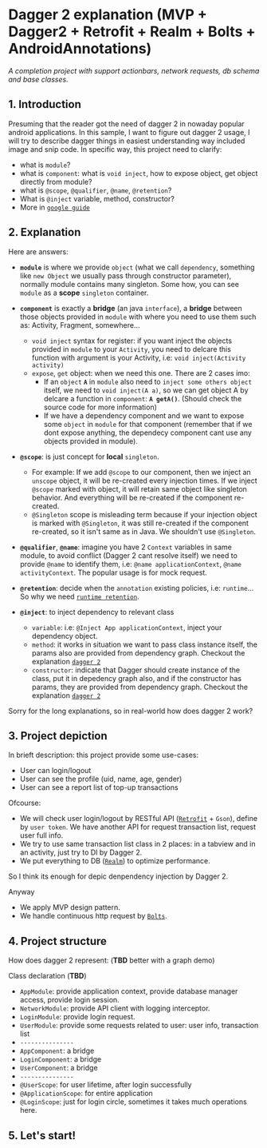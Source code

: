 # Dagger 2 explanation (MVP + Dagger2 + Retrofit + Realm + Bolts + AndroidAnnotations)
*A completion project with support actionbars, network requests, db schema and base classes.*
## 1. Introduction
Presuming that the reader got the need of dagger 2 in nowaday popular android applications.
In this sample, I want to figure out dagger 2 usage, I will try to describe dagger things in easiest understanding way included image and snip code. In specific way, this project need to clarify:

- what is `module`?
- what is `component`: what is `void inject`, how to expose object, get object directly from module?
- what is `@scope`, `@qualifier`, `@name`, `@retention`?
- What is `@inject` variable, method, constructor?
- More in [`google guide`](https://google.github.io/dagger/users-guide.html)

## 2. Explanation
Here are answers:
- **`module`** is where we provide `object` (what we call `dependency`, something like `new Object` we usually pass through constructor parameter), normally module contains many singleton. Some how, you can see `module` as a **scope** `singleton` container.

- **`component`** is exactly a **bridge** (an java `interface`), a **bridge** between those objects provided in `module` with where you need to use them such as: Activity, Fragment, somewhere...
  + `void inject` syntax for register: if you want inject the objects provided in `module` to your `Activity`, you need to delcare this function with argument is your Activity, i.e: `void inject(Activity activity)`
  + `expose`, `get` object: when we need this one. There are 2 cases imo:
    + If an `object` **`A`** in `module` also need to `inject some others object` itself, we need to `void inject(A a)`, so we can get object A by delcare a function in `component`: **`A getA()`**. (Should check the source code for more information)
    + If we have a dependency component and we want to expose some `object` in `module` for that component (remember that if we dont expose anything, the dependecy component cant use any objects provided in module).
    
- **`@scope`**: is just concept for **local** `singleton`. 
  + For example: If we add `@scope` to our component, then we inject an `unscope` object, it will be re-created every injection times. If we inject `@scope` marked with object, it will retain same object like singleton behavior. And everything will be re-created if the component re-created.
  + `@Singleton` scope is misleading term because if your injection object is marked with `@Singleton`, it was still re-created if the component re-created, so it isn't same as in Java. We shouldn't use `@Singleton`.

- **`@qualifier`**, **`@name`**: imagine you have 2 `Context` variables in same module, to avoid conflict (Dagger 2 cant resolve itself) we need to provide `@name` to identify them, i.e: `@name applicationContext`, `@name activityContext`. The popular usage is for mock request.

- **`@retention`**: decide when the `annotation` existing policies, i.e: `runtime`... So why we need [`runtime retention`](http://stackoverflow.com/questions/36331169/why-scope-annotations-have-runtime-retention-in-dagger-2).

- **`@inject`**: to inject dependency to relevant class
  + `variable`: i.e: `@Inject App applicationContext`, inject your dependency object.
  + `method`: it works in situation we want to pass class instance itself, the params also are provided from dependency graph. Checkout the explanation [`dagger 2`](http://frogermcs.github.io/dependency-injection-with-dagger-2-the-api/)
  + `constructor`: indicate that Dagger should create instance of the class, put it in depedency graph also, and if the constructor has params, they are provided from dependency graph. Checkout the explanation [`dagger 2`](http://frogermcs.github.io/dependency-injection-with-dagger-2-the-api/)

Sorry for the long explanations, so in real-world how does dagger 2 work?

## 3. Project depiction
In brieft description: this project provide some use-cases:

- User can login/logout
- User can see the profile (uid, name, age, gender)
- User can see a report list of top-up transactions

Ofcourse:
- We will check user login/logout by RESTful API ([`Retrofit`](https://github.com/square/retrofit) + `Gson`), define by `user token`. We have another API for request transaction list, request user full info.
- We try to use same transaction list class in 2 places: in a tabview and in an activity, just try to DI by Dagger 2.
- We put everything to DB ([`Realm`](https://github.com/realm/realm-java)) to optimize performance. 

So I think its enough for depic denpendency injection by Dagger 2.

Anyway
- We apply MVP design pattern.
- We handle continuous http request by [`Bolts`](https://github.com/BoltsFramework/Bolts-Android).

## 4. Project structure
How does dagger 2 represent:  (**TBD** better with a graph demo)

Class declaration (**TBD**)
- `AppModule`: provide application context, provide database manager access, provide login session.
- `NetworkModule`: provide API client with logging interceptor.
- `LoginModule`: provide login request.
- `UserModule`: provide some requests related to user: user info, transaction list
- `---------------`
- `AppComponent`: a bridge 
- `LoginComponent`: a bridge
- `UserComponent`: a bridge
- `---------------`
- `@UserScope`: for user lifetime, after login successfully
- `@ApplicationScope`: for entire application 
- `@LoginScope`: just for login circle, sometimes it takes much operations here.

## 5. Let's start!


